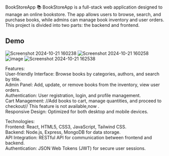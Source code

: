 BookStoreApp 📚
BookStoreApp is a full-stack web application designed to manage an online bookstore. The app allows users to browse, search, and purchase books, while admins can manage book inventory and user orders. This project is divided into two parts: the backend and frontend.<br>

## Demo
![Screenshot 2024-10-21 160238](https://github.com/user-attachments/assets/49119072-48d9-4b1c-a16e-47601510c10d)
![Screenshot 2024-10-21 160258](https://github.com/user-attachments/assets/ddb198c4-9d40-4038-9051-fee405b8170f)
![image](https://github.com/user-attachments/assets/03a26b35-3d8c-493b-a1d3-83f127ecbbd4)
![Screenshot 2024-10-21 162538](https://github.com/user-attachments/assets/75bae46b-7217-4b00-8c0f-5b4db2d082c0)

Features:<br>
User-friendly Interface: Browse books by categories, authors, and search by title.<br>
Admin Panel: Add, update, or remove books from the inventory, view user orders.<br>
Authentication: User registration, login, and profile management.<br>
Cart Management: //Add books to cart, manage quantities, and proceed to checkout// This feature is not available,now .<br>
Responsive Design: Optimized for both desktop and mobile devices.<br>

Technologies:<br>
Frontend: React, HTML5, CSS3, JavaScript, Tailwind CSS.<br>
Backend: Node.js, Express, MongoDB for data storage.<br>
API Integration: RESTful API for communication between frontend and backend.<br>
Authentication: JSON Web Tokens (JWT) for secure user sessions.<br>

